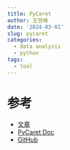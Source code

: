 ```yaml
---
title: PyCaret
author: 王哲峰
date: '2024-03-01'
slug: pycaret
categories:
  - data analysis
  - python
tags:
  - tool
---
```






# 参考


* [文章](https://mp.weixin.qq.com/s/YUQyAstO0nFq4dCF2Lmxog)
* [PyCaret Doc](https://pycaret.gitbook.io/docs/)
* [GitHub](https://github.com/pycaret/pycaret)